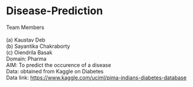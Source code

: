 # Disease-Prediction
Team Members<br/>  
(a) Kaustav Deb  
(b) Sayantika Chakraborty  
(c) Oiendrila Basak <br/>
Domain: Pharma<br/>
AIM: To predict the occurence of a disease<br/>
Data: obtained from Kaggle on Diabetes<br/>
Data link: https://www.kaggle.com/uciml/pima-indians-diabetes-database
